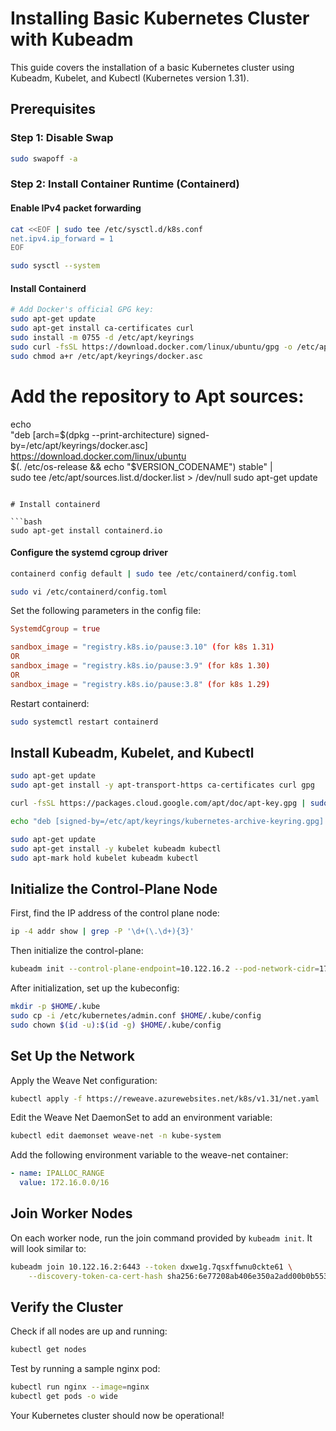 # Installing Basic Kubernetes Cluster with Kubeadm

This guide covers the installation of a basic Kubernetes cluster using Kubeadm, Kubelet, and Kubectl (Kubernetes version 1.31).

## Prerequisites

### Step 1: Disable Swap

```bash
sudo swapoff -a
```

### Step 2: Install Container Runtime (Containerd)

#### Enable IPv4 packet forwarding

```bash
cat <<EOF | sudo tee /etc/sysctl.d/k8s.conf
net.ipv4.ip_forward = 1
EOF

sudo sysctl --system
```

#### Install Containerd

```bash
# Add Docker's official GPG key:
sudo apt-get update
sudo apt-get install ca-certificates curl
sudo install -m 0755 -d /etc/apt/keyrings
sudo curl -fsSL https://download.docker.com/linux/ubuntu/gpg -o /etc/apt/keyrings/docker.asc
sudo chmod a+r /etc/apt/keyrings/docker.asc
```

# Add the repository to Apt sources:
echo \
  "deb [arch=$(dpkg --print-architecture) signed-by=/etc/apt/keyrings/docker.asc] https://download.docker.com/linux/ubuntu \
  $(. /etc/os-release && echo "$VERSION_CODENAME") stable" | \
  sudo tee /etc/apt/sources.list.d/docker.list > /dev/null
  sudo apt-get update
```

# Install containerd

```bash
sudo apt-get install containerd.io
```

#### Configure the systemd cgroup driver

```bash
containerd config default | sudo tee /etc/containerd/config.toml

sudo vi /etc/containerd/config.toml 
```

Set the following parameters in the config file:
```toml
SystemdCgroup = true

sandbox_image = "registry.k8s.io/pause:3.10" (for k8s 1.31)
OR
sandbox_image = "registry.k8s.io/pause:3.9" (for k8s 1.30)
OR
sandbox_image = "registry.k8s.io/pause:3.8" (for k8s 1.29)
```

Restart containerd:
```bash
sudo systemctl restart containerd
```

## Install Kubeadm, Kubelet, and Kubectl

```bash
sudo apt-get update 
sudo apt-get install -y apt-transport-https ca-certificates curl gpg

curl -fsSL https://packages.cloud.google.com/apt/doc/apt-key.gpg | sudo gpg --dearmor -o /etc/apt/keyrings/kubernetes-archive-keyring.gpg

echo "deb [signed-by=/etc/apt/keyrings/kubernetes-archive-keyring.gpg] https://apt.kubernetes.io/ kubernetes-xenial main" | sudo tee /etc/apt/sources.list.d/kubernetes.list

sudo apt-get update
sudo apt-get install -y kubelet kubeadm kubectl
sudo apt-mark hold kubelet kubeadm kubectl
```

## Initialize the Control-Plane Node

First, find the IP address of the control plane node:

```bash
ip -4 addr show | grep -P '\d+(\.\d+){3}'
```

Then initialize the control-plane:

```bash
kubeadm init --control-plane-endpoint=10.122.16.2 --pod-network-cidr=172.16.0.0/16
```

After initialization, set up the kubeconfig:

```bash
mkdir -p $HOME/.kube
sudo cp -i /etc/kubernetes/admin.conf $HOME/.kube/config
sudo chown $(id -u):$(id -g) $HOME/.kube/config
```

## Set Up the Network

Apply the Weave Net configuration:

```bash
kubectl apply -f https://reweave.azurewebsites.net/k8s/v1.31/net.yaml
```

Edit the Weave Net DaemonSet to add an environment variable:

```bash
kubectl edit daemonset weave-net -n kube-system
```

Add the following environment variable to the weave-net container:

```yaml
- name: IPALLOC_RANGE
  value: 172.16.0.0/16
```

## Join Worker Nodes

On each worker node, run the join command provided by `kubeadm init`. It will look similar to:

```bash
kubeadm join 10.122.16.2:6443 --token dxwe1g.7qsxffwnu0ckte61 \
	--discovery-token-ca-cert-hash sha256:6e77208ab406e350a2add00b0b55348a270776abd176c054214438a2d060abf3 
```

## Verify the Cluster

Check if all nodes are up and running:

```bash
kubectl get nodes
```

Test by running a sample nginx pod:

```bash
kubectl run nginx --image=nginx
kubectl get pods -o wide
```

Your Kubernetes cluster should now be operational!
